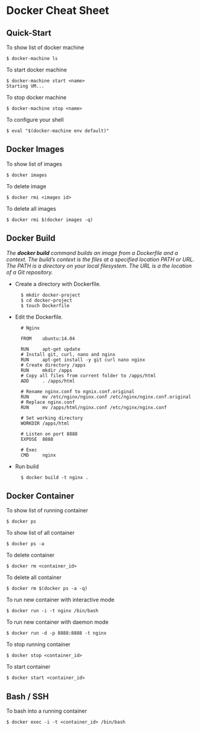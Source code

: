 # Docker Cheat Sheet
## Quick-Start

To show list of docker machine

	$ docker-machine ls
	
To start docker machine

	$ docker-machine start <name>
	Starting VM...

To stop docker machine

	$ docker-machine stop <name>
	
To configure your shell

	$ eval "$(docker-machine env default)"
	
## Docker Images

To show list of images

	$ docker images

To delete image

	$ docker rmi <images id>
	
To delete all images

	$ docker rmi $(docker images -q)
	
## Docker Build

*The **docker build** command builds an image from a Dockerfile and a context. The build’s context is the files at a specified location PATH or URL. The PATH is a directory on your local filesystem. The URL is a the location of a Git repository.*

- Create a directory with Dockerfile.

		$ mkdir docker-project
		$ cd docker-project
		$ touch Dockerfile
	
- Edit the Dockerfile.

		# Nginx
		
		FROM 	ubuntu:14.04
		
		RUN 	apt-get update
		# Install git, curl, nano and nginx
		RUN 	apt-get install -y git curl nano nginx
		# Create directory /apps
		RUN 	mkdir /apps
		# Copy all files from current folder to /apps/html
		ADD 	. /apps/html
		
		# Rename nginx.conf to ngnix.conf.original
		RUN     mv /etc/nginx/nginx.conf /etc/nginx/nginx.conf.original
		# Replace nginx.conf
		RUN     mv /apps/html/nginx.conf /etc/nginx/nginx.conf
		
		# Set working directory
		WORKDIR /apps/html
		
		# Listen on port 8888
		EXPOSE 	8888
		
		# Exec
		CMD 	nginx
 
- Run build

		$ docker build -t nginx .
		
## Docker Container

To show list of running container

	$ docker ps

To show list of all container

	$ docker ps -a

To delete container

	$ docker rm <container_id>
	
To delete all container

	$ docker rm $(docker ps -a -q)
	
To run new container with interactive mode

	$ docker run -i -t nginx /bin/bash
	
To run new container with daemon mode

	$ docker run -d -p 8888:8888 -t nginx
	
To stop running container

	$ docker stop <container_id>
	
To start container

	$ docker start <container_id>
	
## Bash / SSH

To bash into a running container

	$ docker exec -i -t <container_id> /bin/bash
	
